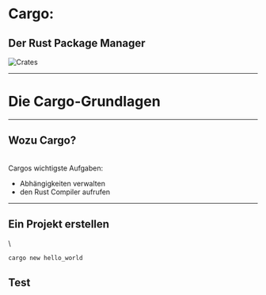 # Cargo: 

## Der Rust Package Manager

![Crates](https://www.rust-lang.org/logos/cargo.png)

----

# Die Cargo-Grundlagen

---

## Wozu Cargo?
\
Cargos wichtigste Aufgaben:

* Abhängigkeiten verwalten <!-- .element: class="fragment" -->
* den Rust Compiler aufrufen <!-- .element: class="fragment" -->

---

## Ein Projekt erstellen
\

```bash
cargo new hello_world
```

## Test
